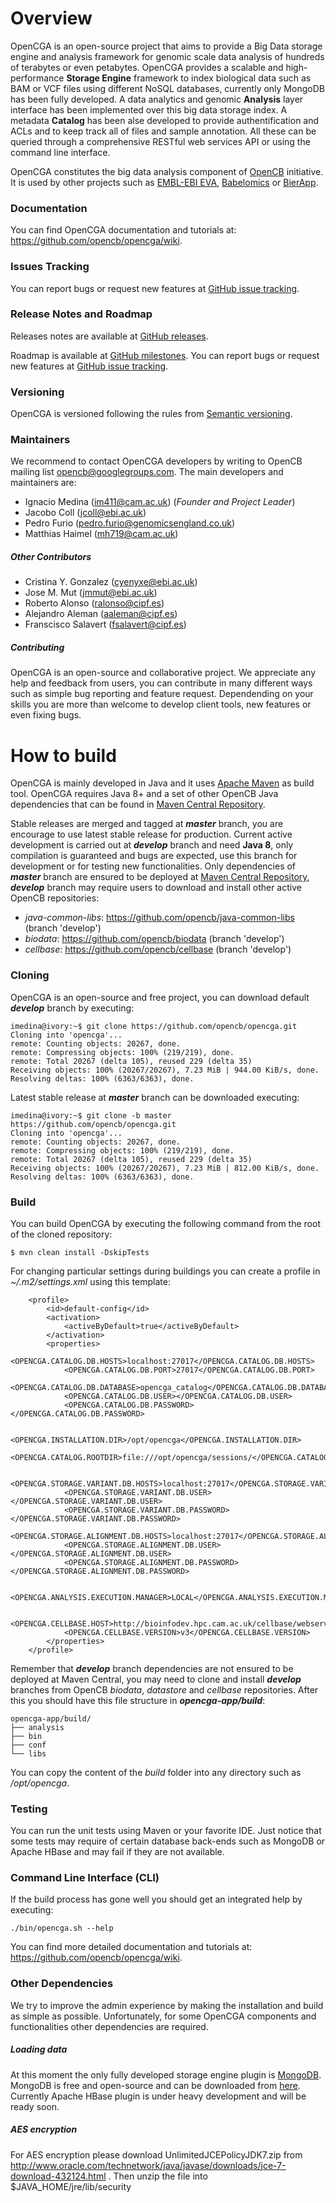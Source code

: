 # Overview
OpenCGA is an open-source project that aims to provide a Big Data storage engine and analysis framework for genomic scale data analysis of hundreds of terabytes or even petabytes. OpenCGA provides a scalable and high-performance **Storage Engine** framework to index biological data such as BAM or VCF files using different NoSQL databases, currently only MongoDB has been fully developed. A data analytics and genomic **Analysis** layer interface has been implemented over this big data storage index. A metadata **Catalog** has been alse developed to provide authentification and ACLs and to keep track all of files and sample annotation. All these can be queried through a comprehensive RESTful web services API or using the command line interface.

OpenCGA constitutes the big data analysis component of [OpenCB](http://www.opencb.org/) initiative. It is used by other projects such as [EMBL-EBI EVA](http://www.ebi.ac.uk/eva/), [Babelomics](http://www.babelomics.org/) or [BierApp](http://bierapp.babelomics.org/).

### Documentation
You can find OpenCGA documentation and tutorials at: https://github.com/opencb/opencga/wiki.

### Issues Tracking
You can report bugs or request new features at [GitHub issue tracking](https://github.com/opencb/opencga/issues).

### Release Notes and Roadmap
Releases notes are available at [GitHub releases](https://github.com/opencb/opencga/releases).

Roadmap is available at [GitHub milestones](https://github.com/opencb/opencga/milestones). You can report bugs or request new features at [GitHub issue tracking](https://github.com/opencb/opencga/issues).

### Versioning
OpenCGA is versioned following the rules from [Semantic versioning](http://semver.org/).

### Maintainers
We recommend to contact OpenCGA developers by writing to OpenCB mailing list opencb@googlegroups.com. The main developers and maintainers are:
* Ignacio Medina (im411@cam.ac.uk) (_Founder and Project Leader_)
* Jacobo Coll (jcoll@ebi.ac.uk)
* Pedro Furio (pedro.furio@genomicsengland.co.uk)
* Matthias Haimel (mh719@cam.ac.uk)

##### Other Contributors
* Cristina Y. Gonzalez (cyenyxe@ebi.ac.uk)
* Jose M. Mut (jmmut@ebi.ac.uk)
* Roberto Alonso (ralonso@cipf.es)
* Alejandro Aleman (aaleman@cipf.es)
* Franscisco Salavert (fsalavert@cipf.es)

##### Contributing
OpenCGA is an open-source and collaborative project. We appreciate any help and feedback from users, you can contribute in many different ways such as simple bug reporting and feature request. Dependending on your skills you are more than welcome to develop client tools, new features or even fixing bugs.


# How to build 
OpenCGA is mainly developed in Java and it uses [Apache Maven](http://maven.apache.org/) as build tool. OpenCGA requires Java 8+ and a set of other OpenCB Java dependencies that can be found in [Maven Central Repository](http://search.maven.org/).

Stable releases are merged and tagged at **_master_** branch, you are encourage to use latest stable release for production. Current active development is carried out at **_develop_** branch and need **Java 8**, only compilation is guaranteed and bugs are expected, use this branch for development or for testing new functionalities. Only dependencies of **_master_** branch are ensured to be deployed at [Maven Central Repository](http://search.maven.org/), **_develop_** branch may require users to download and install other active OpenCB repositories:
* _java-common-libs_: https://github.com/opencb/java-common-libs (branch 'develop')
* _biodata_: https://github.com/opencb/biodata (branch 'develop')
* _cellbase_: https://github.com/opencb/cellbase (branch 'develop')

### Cloning
OpenCGA is an open-source and free project, you can download default **_develop_** branch by executing:

    imedina@ivory:~$ git clone https://github.com/opencb/opencga.git
    Cloning into 'opencga'...
    remote: Counting objects: 20267, done.
    remote: Compressing objects: 100% (219/219), done.
    remote: Total 20267 (delta 105), reused 229 (delta 35)
    Receiving objects: 100% (20267/20267), 7.23 MiB | 944.00 KiB/s, done.
    Resolving deltas: 100% (6363/6363), done.

Latest stable release at **_master_** branch can be downloaded executing:

    imedina@ivory:~$ git clone -b master https://github.com/opencb/opencga.git
    Cloning into 'opencga'...
    remote: Counting objects: 20267, done.
    remote: Compressing objects: 100% (219/219), done.
    remote: Total 20267 (delta 105), reused 229 (delta 35)
    Receiving objects: 100% (20267/20267), 7.23 MiB | 812.00 KiB/s, done.
    Resolving deltas: 100% (6363/6363), done.


### Build
You can build OpenCGA by executing the following command from the root of the cloned repository:
  
    $ mvn clean install -DskipTests

For changing particular settings during buildings you can create a profile in _~/.m2/settings.xml_ using this template:

        <profile>
            <id>default-config</id>
            <activation>
                <activeByDefault>true</activeByDefault>
            </activation>
            <properties>
                <OPENCGA.CATALOG.DB.HOSTS>localhost:27017</OPENCGA.CATALOG.DB.HOSTS>
                <OPENCGA.CATALOG.DB.PORT>27017</OPENCGA.CATALOG.DB.PORT>
                <OPENCGA.CATALOG.DB.DATABASE>opencga_catalog</OPENCGA.CATALOG.DB.DATABASE>
                <OPENCGA.CATALOG.DB.USER></OPENCGA.CATALOG.DB.USER>
                <OPENCGA.CATALOG.DB.PASSWORD></OPENCGA.CATALOG.DB.PASSWORD>

                <OPENCGA.INSTALLATION.DIR>/opt/opencga</OPENCGA.INSTALLATION.DIR>
                <OPENCGA.CATALOG.ROOTDIR>file:///opt/opencga/sessions/</OPENCGA.CATALOG.ROOTDIR>

                <OPENCGA.STORAGE.VARIANT.DB.HOSTS>localhost:27017</OPENCGA.STORAGE.VARIANT.DB.HOSTS>
                <OPENCGA.STORAGE.VARIANT.DB.USER></OPENCGA.STORAGE.VARIANT.DB.USER>
                <OPENCGA.STORAGE.VARIANT.DB.PASSWORD></OPENCGA.STORAGE.VARIANT.DB.PASSWORD>
                <OPENCGA.STORAGE.ALIGNMENT.DB.HOSTS>localhost:27017</OPENCGA.STORAGE.ALIGNMENT.DB.HOSTS>
                <OPENCGA.STORAGE.ALIGNMENT.DB.USER></OPENCGA.STORAGE.ALIGNMENT.DB.USER>
                <OPENCGA.STORAGE.ALIGNMENT.DB.PASSWORD></OPENCGA.STORAGE.ALIGNMENT.DB.PASSWORD>

                <OPENCGA.ANALYSIS.EXECUTION.MANAGER>LOCAL</OPENCGA.ANALYSIS.EXECUTION.MANAGER>

                <OPENCGA.CELLBASE.HOST>http://bioinfodev.hpc.cam.ac.uk/cellbase/webservices/rest/</OPENCGA.CELLBASE.HOST>
                <OPENCGA.CELLBASE.VERSION>v3</OPENCGA.CELLBASE.VERSION>
            </properties>
        </profile>
        

Remember that **_develop_** branch dependencies are not ensured to be deployed at Maven Central, you may need to clone and install **_develop_** branches from OpenCB _biodata_, _datastore_ and _cellbase_ repositories. After this you should have this file structure in **_opencga-app/build_**:

    opencga-app/build/
    ├── analysis
    ├── bin
    ├── conf
    └── libs

You can copy the content of the _build_ folder into any directory such as _/opt/opencga_.

### Testing
You can run the unit tests using Maven or your favorite IDE. Just notice that some tests may require of certain database back-ends such as MongoDB or Apache HBase and may fail if they are not available.

### Command Line Interface (CLI)
If the build process has gone well you should get an integrated help by executing:

    ./bin/opencga.sh --help

You can find more detailed documentation and tutorials at: https://github.com/opencb/opencga/wiki.

### Other Dependencies
We try to improve the admin experience by making the installation and build as simple as possible. Unfortunately, for some OpenCGA components and functionalities other dependencies are required.

##### Loading data
At this moment the only fully developed storage engine plugin is [MongoDB](https://www.mongodb.org/). MongoDB is free and open-source and can be downloaded from [here](https://www.mongodb.org/downloads). Currently Apache HBase plugin is under heavy development and will be ready soon.

##### AES encryption
For AES encryption please download UnlimitedJCEPolicyJDK7.zip from http://www.oracle.com/technetwork/java/javase/downloads/jce-7-download-432124.html .
Then unzip the file into $JAVA_HOME/jre/lib/security

